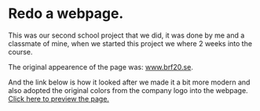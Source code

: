 # Redo a webpage.

This was our second school project that we did, it was done by me and a classmate of mine, when we started this project we where 2 weeks into the course.

The original appearence of the page was: www.brf20.se. 


And the link below is how it looked after we made it a bit more modern and also adopted the original colors from the company logo into the webpage.
[Click here to preview the page.](https://sebastianjohansson123.github.io/projekt2/)
